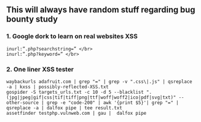 ## This will always have random stuff regarding bug bounty study

### 1. Google dork to learn on real websites XSS </br>
    inurl:”.php?searchst­ring=” </br>
    inurl:”.php?keyword=” </br>
### 2. One liner XSS tester
    waybackurls adafruit.com | grep "=" | grep -v ".css\|.js" | qsreplace -a | kxss | possibly-reflected-XSS.txt
    gospider -S targets_urls.txt -c 10 -d 5 --blacklist ".(jpg|jpeg|gif|css|tif|tiff|png|ttf|woff|woff2|ico|pdf|svg|txt)" --other-source | grep -e "code-200" | awk '{print $5}'| grep "=" | qsreplace -a | dalfox pipe | tee result.txt
    assetfinder testphp.vulnweb.com | gau |  dalfox pipe
